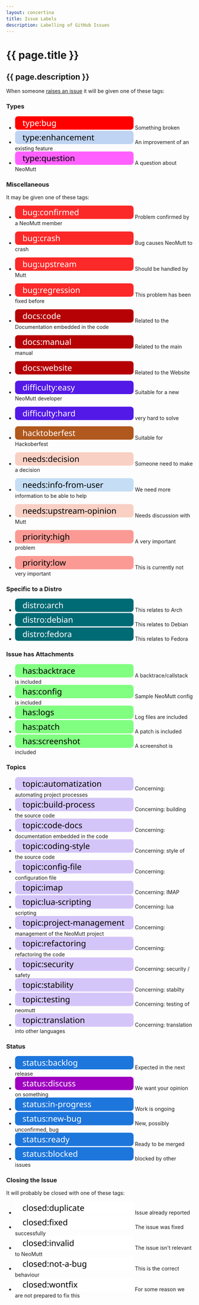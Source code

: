 ```yaml
---
layout: concertina
title: Issue Labels
description: Labelling of GitHub Issues
---
```


# {{ page.title }}

## {{ page.description }}

When someone [raises an issue](https://github.com/neomutt/neomutt/issues) it will be given one of these tags:

### Types

- [![type:bug](/images/labels/type-bug.svg)](https://github.com/neomutt/neomutt/labels/type%3Abug)                                        Something broken            
- [![type:enhancement](/images/labels/type-enhancement.svg)](https://github.com/neomutt/neomutt/labels/type%3Aenhancement)                An improvement of an existing feature
- [![type:question](/images/labels/type-question.svg)](https://github.com/neomutt/neomutt/labels/type%3Aquestion)                         A question about NeoMutt    

### Miscellaneous

It may be given one of these tags:

- [![bug:confirmed](/images/labels/bug-confirmed.svg)](https://github.com/neomutt/neomutt/labels/bug%3Aconfirmed)                                            Problem confirmed by a NeoMutt member
- [![bug:crash](/images/labels/bug-crash.svg)](https://github.com/neomutt/neomutt/labels/bug%3Acrash)                                                        Bug causes NeoMutt to crash
- [![bug:upstream](/images/labels/bug-upstream.svg)](https://github.com/neomutt/neomutt/labels/bug%3Aupstream)                                               Should be handled by Mutt
- [![bug:regression](/images/labels/bug-regression.svg)](https://github.com/neomutt/neomutt/labels/bug%3Aregression)                                         This problem has been fixed before

- [![docs:code](/images/labels/docs-code.svg)](https://github.com/neomutt/neomutt/labels/docs%3Acode)                                                        Related to the Documentation embedded in the code
- [![docs:manual](/images/labels/docs-manual.svg)](https://github.com/neomutt/neomutt/labels/docs%3Amanual)                                                  Related to the main manual
- [![docs:website](/images/labels/docs-website.svg)](https://github.com/neomutt/neomutt/labels/docs%3Awebsite)                                               Related to the Website

- [![difficulty-easy](/images/labels/difficulty-easy.svg)](https://github.com/neomutt/neomutt/labels/difficulty%3Aeasy)                                                                         Suitable for a new NeoMutt developer
- [![difficulty-hard](/images/labels/difficulty-hard.svg)](https://github.com/neomutt/neomutt/issues?utf8=%E2%9C%93&q=label%3Adifficulty%3Ahard)                                                                         very hard to solve
- [![hacktoberfest](/images/labels/hacktoberfest.svg)](https://github.com/neomutt/neomutt/labels/hacktoberfest)                                              Suitable for Hackoberfest

- [![needs:decision](/images/labels/needs-decision.svg)](https://github.com/neomutt/neomutt/labels/needs%3Adecision)                                         Someone need to make a decision
- [![needs:info from user](/images/labels/needs-info-from-user.svg)](https://github.com/neomutt/neomutt/labels/needs%3Ainfo%20from%20user)                   We need more information to be able to help
- [![needs:upstream-opinion](/images/labels/needs-upstream-opinion.svg)](https://github.com/neomutt/neomutt/labels/needs%3Aupstream-opinion)                 Needs discussion with Mutt

- [![priority:high](/images/labels/priority-high.svg)](https://github.com/neomutt/neomutt/labels/priority%3Ahigh)                                            A very important problem
- [![priority:low](/images/labels/priority-low.svg)](https://github.com/neomutt/neomutt/labels/priority%3Alow)                                               This is currently not very important

### Specific to a Distro

- [![distro:arch](/images/labels/distro-arch.svg)](https://github.com/neomutt/neomutt/labels/distro%3Aarch)        This relates to Arch   
- [![distro:debian](/images/labels/distro-debian.svg)](https://github.com/neomutt/neomutt/labels/distro%3Adebian)  This relates to Debian 
- [![distro:fedora](/images/labels/distro-fedora.svg)](https://github.com/neomutt/neomutt/labels/distro%3Afedora)  This relates to Fedora 

### Issue has Attachments

- [![has:backtrace](/images/labels/has-backtrace.svg)](https://github.com/neomutt/neomutt/labels/has%3Abacktrace)     A backtrace/callstack is included 
- [![has:config](/images/labels/has-config.svg)](https://github.com/neomutt/neomutt/labels/has%3Aconfig)              Sample NeoMutt config is included 
- [![has:logs](/images/labels/has-logs.svg)](https://github.com/neomutt/neomutt/labels/has%3Alogs)                    Log files are included            
- [![has:patch](/images/labels/has-patch.svg)](https://github.com/neomutt/neomutt/labels/has%3Apatch)                 A patch is included               
- [![has:screenshot](/images/labels/has-screenshot.svg)](https://github.com/neomutt/neomutt/labels/has%3Ascreenshot)  A screenshot is included          

### Topics

- [![topic:automatization](/images/labels/topic-automatization.svg)](https://github.com/neomutt/neomutt/labels/topic%3Aautomatization)              Concerning: automating project processes
- [![topic:build process](/images/labels/topic-build-process.svg)](https://github.com/neomutt/neomutt/labels/topic%3Abuild%20process)               Concerning: building the source code
- [![topic:code docs](/images/labels/topic-code-docs.svg)](https://github.com/neomutt/neomutt/labels/topic%3Acode%20docs)                           Concerning: documentation embedded in the code
- [![topic:coding-style](/images/labels/topic-coding-style.svg)](https://github.com/neomutt/neomutt/labels/topic%3Acoding-style)                    Concerning: style of the source code
- [![topic:config file](/images/labels/topic-config-file.svg)](https://github.com/neomutt/neomutt/labels/topic%3Aconfig%20file)                     Concerning: configuration file
- [![topic:imap](/images/labels/topic-imap.svg)](https://github.com/neomutt/neomutt/labels/topic%3Aimap)                                            Concerning: IMAP
- [![topic:lua-scripting](/images/labels/topic-lua-scripting.svg)](https://github.com/neomutt/neomutt/labels/topic%3Alua-scripting)                 Concerning: lua scripting
- [![topic:project-management](/images/labels/topic-project-management.svg)](https://github.com/neomutt/neomutt/labels/topic%3Aproject-management)  Concerning: management of the NeoMutt project
- [![topic:refactoring](/images/labels/topic-refactoring.svg)](https://github.com/neomutt/neomutt/labels/topic%3Arefactoring)                       Concerning: refactoring the code
- [![topic:security](/images/labels/topic-security.svg)](https://github.com/neomutt/neomutt/labels/topic%3Asecurity)                                Concerning: security / safety
- [![topic:stability](/images/labels/topic-stability.svg)](https://github.com/neomutt/neomutt/labels/topic%3Astability)                             Concerning: stabilty
- [![topic:testing](/images/labels/topic-testing.svg)](https://github.com/neomutt/neomutt/labels/topic%3Atesting)                                   Concerning: testing of neomutt
- [![topic:translation](/images/labels/topic-translation.svg)](https://github.com/neomutt/neomutt/labels/topic%3Atranslation)                       Concerning: translation into other languages

### Status

- [![status:backlog](/images/labels/status-backlog.svg)](https://github.com/neomutt/neomutt/labels/status%3Abacklog)              Expected in the next release
- [![status:discuss](/images/labels/status-discuss.svg)](https://github.com/neomutt/neomutt/labels/status%3Adiscuss)              We want your opinion on something
- [![status:in-progress](/images/labels/status-in-progress.svg)](https://github.com/neomutt/neomutt/labels/status%3Ain-progress)  Work is ongoing
- [![status:new-bug](/images/labels/status-new-bug.svg)](https://github.com/neomutt/neomutt/labels/status%3Anew-bug)              New, possibly unconfirmed, bug
- [![status:ready](/images/labels/status-ready.svg)](https://github.com/neomutt/neomutt/labels/status%3Aready)                    Ready to be merged
- [![status:blocked](/images/labels/status-blocked.svg)](https://github.com/neomutt/neomutt/labels/status%3Ablocked)              blocked by other issues

### Closing the Issue

It will probably be closed with one of these tags:

- [![closed:duplicate](/images/labels/closed-duplicate.svg)](https://github.com/neomutt/neomutt/labels/closed%3Aduplicate)      Issue already reported                          
- [![closed:fixed](/images/labels/closed-fixed.svg)](https://github.com/neomutt/neomutt/labels/closed%3Afixed)                  The issue was fixed successfully                
- [![closed:invalid](/images/labels/closed-invalid.svg)](https://github.com/neomutt/neomutt/labels/closed%3Ainvalid)            The issue isn't relevant to NeoMutt             
- [![closed:not a bug](/images/labels/closed-not-a-bug.svg)](https://github.com/neomutt/neomutt/labels/closed%3Anot%20a%20bug)  This is the correct behaviour                   
- [![closed:wontfix](/images/labels/closed-wontfix.svg)](https://github.com/neomutt/neomutt/labels/closed%3Awontfix)            For some reason we are not prepared to fix this 

